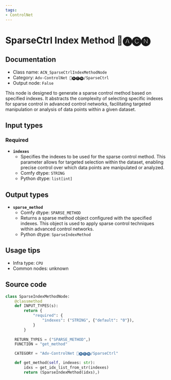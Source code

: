 ```yaml
---
tags:
- ControlNet
---
```


# SparseCtrl Index Method 🛂🅐🅒🅝
## Documentation
- Class name: `ACN_SparseCtrlIndexMethodNode`
- Category: `Adv-ControlNet 🛂🅐🅒🅝/SparseCtrl`
- Output node: `False`

This node is designed to generate a sparse control method based on specified indexes. It abstracts the complexity of selecting specific indexes for sparse control in advanced control networks, facilitating targeted manipulation or analysis of data points within a given dataset.
## Input types
### Required
- **`indexes`**
    - Specifies the indexes to be used for the sparse control method. This parameter allows for targeted selection within the dataset, enabling precise control over which data points are manipulated or analyzed.
    - Comfy dtype: `STRING`
    - Python dtype: `list[int]`
## Output types
- **`sparse_method`**
    - Comfy dtype: `SPARSE_METHOD`
    - Returns a sparse method object configured with the specified indexes. This object is used to apply sparse control techniques within advanced control networks.
    - Python dtype: `SparseIndexMethod`
## Usage tips
- Infra type: `CPU`
- Common nodes: unknown


## Source code
```python
class SparseIndexMethodNode:
    @classmethod
    def INPUT_TYPES(s):
        return {
            "required": {
                "indexes": ("STRING", {"default": "0"}),
            }
        }
    
    RETURN_TYPES = ("SPARSE_METHOD",)
    FUNCTION = "get_method"

    CATEGORY = "Adv-ControlNet 🛂🅐🅒🅝/SparseCtrl"

    def get_method(self, indexes: str):
        idxs = get_idx_list_from_str(indexes)
        return (SparseIndexMethod(idxs),)

```
